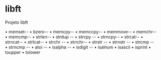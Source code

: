 # libft
Projeto libft

• memset--
• bzero--
• memcpy--
• memccpy--
• memmove--
• memchr--
• memcmp--
• strlen--
• strdup --
• strcpy --
• strncpy--
• strcat--
• strncat--
• strlcat--
• strchr --
• strrchr--
• strstr --
• strnstr  --
• strcmp --
• strncmp --
• atoi    --
• isalpha --
• isdigit --
• isalnum 
• isascii 
• isprint 
• toupper 
• tolower 